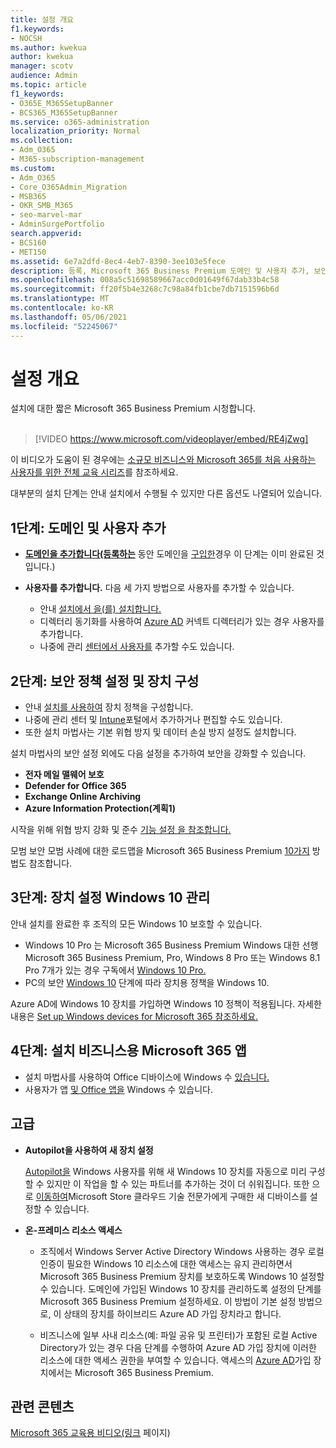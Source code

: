 ```yaml
---
title: 설정 개요
f1.keywords:
- NOCSH
ms.author: kwekua
author: kwekua
manager: scotv
audience: Admin
ms.topic: article
f1_keywords:
- O365E_M365SetupBanner
- BCS365_M365SetupBanner
ms.service: o365-administration
localization_priority: Normal
ms.collection:
- Adm_O365
- M365-subscription-management
ms.custom:
- Adm_O365
- Core_O365Admin_Migration
- MSB365
- OKR_SMB_M365
- seo-marvel-mar
- AdminSurgePortfolio
search.appverid:
- BCS160
- MET150
ms.assetid: 6e7a2dfd-8ec4-4eb7-8390-3ee103e5fece
description: 등록, Microsoft 365 Business Premium 도메인 및 사용자 추가, 보안 정책 설정에 대한 설정 단계에 대해 자세히 알아보십시오.
ms.openlocfilehash: 008a5c51698589667acc0d01649f67dab33b4c58
ms.sourcegitcommit: ff20f5b4e3268c7c98a84fb1cbe7db7151596b6d
ms.translationtype: MT
ms.contentlocale: ko-KR
ms.lasthandoff: 05/06/2021
ms.locfileid: "52245067"
---
```

# <a name="overview-of-setup"></a>설정 개요

설치에 대한 짧은 Microsoft 365 Business Premium 시청합니다.<br><br>

> [!VIDEO https://www.microsoft.com/videoplayer/embed/RE4jZwg] 

이 비디오가 도움이 된 경우에는 [소규모 비즈니스와 Microsoft 365를 처음 사용하는 사용자를 위한 전체 교육 시리즈](../business-video/index.yml)를 참조하세요.

대부분의 설치 단계는 안내 설치에서 수행될 수 있지만 다른 옵션도 나열되어 있습니다.

## <a name="step-1-add-your-domain-and-users"></a>1단계: 도메인 및 사용자 추가

   - **[도메인을 추가합니다(등록하는](set-up.md#add-your-domain-to-personalize-sign-in)** 동안 도메인을 [구입한](sign-up.md)경우 이 단계는 이미 완료된 것입니다.)

   - **사용자를 추가합니다.** 다음 세 가지 방법으로 사용자를 추가할 수 있습니다.
        - 안내 [설치에서 을(를) 설치합니다.](set-up.md#add-users-in-the-wizard)
        - 디렉터리 동기화를 사용하여 [Azure AD](../enterprise/set-up-directory-synchronization.md) 커넥트 디렉터리가 있는 경우 사용자를 추가합니다.
        - 나중에 관리 [센터에서 사용자를](../admin/add-users/add-users.md) 추가할 수도 있습니다.
## <a name="step-2-set-up-security-policies-and-configure-devices"></a>2단계: 보안 정책 설정 및 장치 구성 

  - 안내 [설치를 사용하여](set-up.md#protect-your-organization) 장치 정책을 구성합니다. 
  - 나중에 관리 센터 및 [Intune](/intune/tutorial-walkthrough-intune-portal)포털에서 추가하거나 편집할 수도 있습니다. [](view-policies-and-devices.md)
  - 또한 설치 마법사는 기본 위협 방지 및 데이터 손실 방지 설정도 설치합니다.
  
  설치 마법사의 보안 설정 외에도 다음 설정을 추가하여 보안을 강화할 수 있습니다.

- **전자 메일 맬웨어 보호**
- **Defender for Office 365**
- **Exchange Online Archiving**
- **Azure Information Protection(계획1)**

시작을 위해 위협 [](increase-threat-protection.md) 방지 강화 및 준수 [기능 설정 을 참조합니다.](set-up-compliance.md)

모범 보안 모범 사례에 대한 로드맵을 Microsoft 365 Business Premium [10가지](/office365/admin/security-and-compliance/secure-your-business-data) 방법도 참조합니다.

## <a name="step-3-set-up-and-manage-windows-10-devices"></a>3단계: 장치 설정 Windows 10 관리

안내 설치를 완료한 후 조직의 모든 Windows 10 보호할 수 있습니다.
  
- Windows 10 Pro 는 Microsoft 365 Business Premium [](pre-requisites-for-data-protection.md) Windows 대한 선행 Microsoft 365 Business Premium, Pro, Windows 8 Pro 또는 Windows 8.1 Pro 7개가 있는 경우 구독에서 [Windows 10 Pro.](./upgrade-to-windows-pro-creators-update.md)
- PC의 보안 [Windows 10](secure-win-10-pcs.md) 단계에 따라 장치용 정책을 Windows 10.

Azure AD에 Windows 10 장치를 가입하면 Windows 10 정책이 적용됩니다. 자세한 내용은 [Set up Windows devices for Microsoft 365 참조하세요.](set-up-windows-devices.md)

## <a name="step-4-install-microsoft-365-apps-for-business"></a>4단계: 설치 비즈니스용 Microsoft 365 앱
- 설치 마법사를 사용하여 Office 디바이스에 Windows 수 [있습니다.](set-up.md#deploy-office-365-client-apps)
- 사용자가 앱 [및 Office 앱을](/office365/admin/setup/install-applications) Windows 수 있습니다.
     
## <a name="advanced"></a>고급
- **Autopilot을 사용하여 새 장치 설정**
            
     [Autopilot을](add-autopilot-devices-and-profile.md) Windows 사용자를 위해 새 Windows 10  장치를 자동으로 미리 구성할 수 있지만 이 작업을 할 [](https://www.microsoft.com/solution-providers/search) 수 있는 파트너를 추가하는 것이 더 쉬워집니다. 또한 으로 [이동하여](https://go.microsoft.com/fwlink/?linkid=874598)Microsoft Store 클라우드 기술 전문가에게 구매한 새 디바이스를 설정할 수 있습니다.

- **온-프레미스 리소스 액세스**

     - 조직에서 Windows Server Active Directory Windows 사용하는 경우 로컬 인증이 필요한 Windows 10 리소스에 대한 액세스는 유지 관리하면서 Microsoft 365 Business Premium 장치를 보호하도록 Windows 10 설정할 수 있습니다. 도메인에 가입된 Windows 10 장치를 관리하도록 설정의 단계를 Microsoft 365 Business Premium 설정하세요. [](manage-windows-devices.md) 이 방법이 기본 설정 방법으로, 이 상태의 장치를 하이브리드 Azure AD 가입 장치라고 합니다.

    - 비즈니스에 일부 사내 리소스(예: 파일 공유 및 프린터)가 포함된 로컬 Active Directory가 있는 경우 다음 단계를 수행하여 Azure AD 가입 장치에 이러한 리소스에 대한 액세스 권한을 부여할 수 있습니다. 액세스의 [Azure AD](access-resources.md)가입 장치에서는 Microsoft 365 Business Premium.

## <a name="related-content"></a>관련 콘텐츠

[Microsoft 365 교육용 비디오(링크](../business-video/index.yml) 페이지)